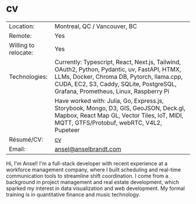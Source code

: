 # cv

|                        ||
| ---------------------- | --- |
| Location:              |  Montreal, QC / Vancouver, BC |
| Remote:                | Yes|
| Willing to relocate:   | Yes |
| Technologies:          | Currently: Typescript, React, Next.js, Tailwind, OAuth2, Python, Pydantic, uv, FastAPI, HTMX, LLMs, Docker, Chroma DB, Pytorch, llama.cpp, CUDA, EC2, S3, Caddy, SQLite, PostgreSQL, Grafana, Prometheus, Linux, Raspberry Pi |
|                        | Have worked with: Julia, Go, Express.js, Storybook, Mongo, D3, GIS, GeoJSON, Deck.gl, Mapbox, React Map GL, Vector Tiles, IoT, MIDI, MQTT, GTFS/Protobuf, webRTC, V4L2, Pupeteer |
| Résumé/CV:             | [cv](https://github.com/anselbrandt/cv/blob/master/anselbrandt.pdf) |
| Email:                 | ansel@anselbrandt.com |

Hi, I'm Ansel! I'm a full-stack developer with recent experience at a workforce management company, where I built scheduling and real-time communication tools to streamline shift coordination. I come from a background in project management and real estate development, which sparked my interest in data visualization and web development. My formal training is in quantitative finance and music technology.

